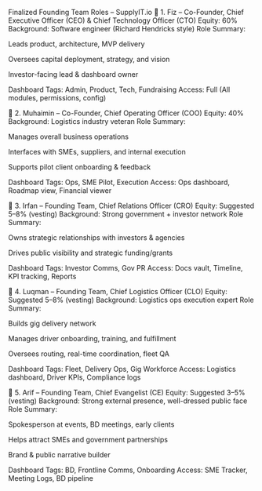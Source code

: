 Finalized Founding Team Roles – SupplyIT.io
🔹 1. Fiz – Co-Founder, Chief Executive Officer (CEO) & Chief Technology Officer (CTO)
Equity: 60%
Background: Software engineer (Richard Hendricks style)
Role Summary:

Leads product, architecture, MVP delivery

Oversees capital deployment, strategy, and vision

Investor-facing lead & dashboard owner

Dashboard Tags: Admin, Product, Tech, Fundraising
Access: Full (All modules, permissions, config)

🔹 2. Muhaimin – Co-Founder, Chief Operating Officer (COO)
Equity: 40%
Background: Logistics industry veteran
Role Summary:

Manages overall business operations

Interfaces with SMEs, suppliers, and internal execution

Supports pilot client onboarding & feedback

Dashboard Tags: Ops, SME Pilot, Execution
Access: Ops dashboard, Roadmap view, Financial viewer

🔹 3. Irfan – Founding Team, Chief Relations Officer (CRO)
Equity: Suggested 5–8% (vesting)
Background: Strong government + investor network
Role Summary:

Owns strategic relationships with investors & agencies

Drives public visibility and strategic funding/grants

Dashboard Tags: Investor Comms, Gov PR
Access: Docs vault, Timeline, KPI tracking, Reports

🔹 4. Luqman – Founding Team, Chief Logistics Officer (CLO)
Equity: Suggested 5–8% (vesting)
Background: Logistics ops execution expert
Role Summary:

Builds gig delivery network

Manages driver onboarding, training, and fulfillment

Oversees routing, real-time coordination, fleet QA

Dashboard Tags: Fleet, Delivery Ops, Gig Workforce
Access: Logistics dashboard, Driver KPIs, Compliance logs

🔹 5. Arif – Founding Team, Chief Evangelist (CE)
Equity: Suggested 3–5% (vesting)
Background: Strong external presence, well-dressed public face
Role Summary:

Spokesperson at events, BD meetings, early clients

Helps attract SMEs and government partnerships

Brand & public narrative builder

Dashboard Tags: BD, Frontline Comms, Onboarding
Access: SME Tracker, Meeting Logs, BD pipeline